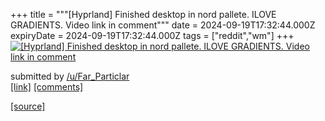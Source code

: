 +++
title = """[Hyprland] Finished desktop in nord pallete. ILOVE GRADIENTS. Video link in comment"""
date = 2024-09-19T17:32:44.000Z
expiryDate = 2024-09-19T17:32:44.000Z
tags = ["reddit","wm"]
+++
[![[Hyprland] Finished desktop in nord pallete. ILOVE GRADIENTS. Video link in comment](https://preview.redd.it/1kjymo89xspd1.png?width=640&crop=smart&auto=webp&s=ba806da327b82684d2e563749e15300a65cb84c3 "[Hyprland] Finished desktop in nord pallete. ILOVE GRADIENTS. Video link in comment")](https://www.reddit.com/r/unixporn/comments/1fkqmoq/hyprland_finished_desktop_in_nord_pallete_ilove/)

submitted by [/u/Far\_Particlar](https://www.reddit.com/user/Far_Particlar)  
[\[link\]](https://i.redd.it/1kjymo89xspd1.png) [\[comments\]](https://www.reddit.com/r/unixporn/comments/1fkqmoq/hyprland_finished_desktop_in_nord_pallete_ilove/)

[[source]](https://www.reddit.com/r/unixporn/comments/1fkqmoq/hyprland_finished_desktop_in_nord_pallete_ilove/)
